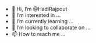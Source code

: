 - 👋 Hi, I’m @HadiRajpout
- 👀 I’m interested in ...
- 🌱 I’m currently learning ...
- 💞️ I’m looking to collaborate on ...
- 📫 How to reach me ...

<!---
HadiRajpout/HadiRajpout is a ✨ special ✨ repository because its `README.md` (this file) appears on your GitHub profile.
You can click the Preview link to take a look at your changes.
--->
